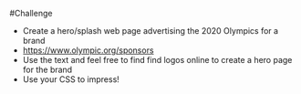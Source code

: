 #Challenge
- Create a hero/splash web page advertising the 2020 Olympics for a brand
- https://www.olympic.org/sponsors
- Use the text and feel free to find find logos online to create a hero page for the brand
- Use your CSS to impress!

